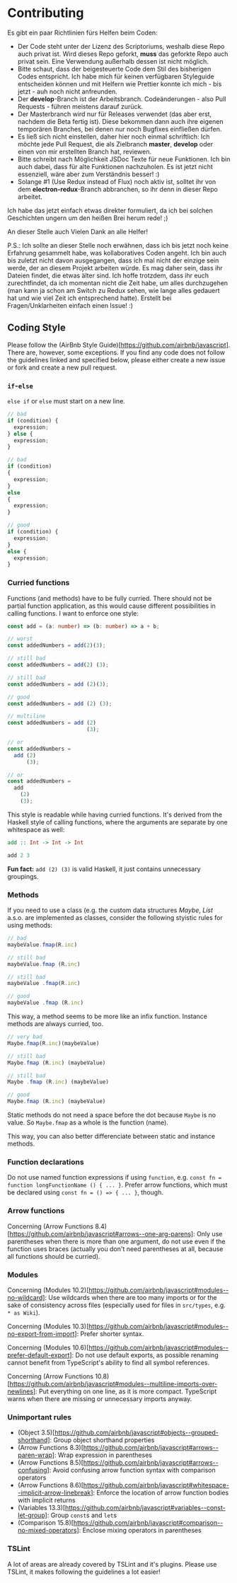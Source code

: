 # Contributing

Es gibt ein paar Richtlinien fürs Helfen beim Coden:

- Der Code steht unter der Lizenz des Scriptoriums, weshalb diese Repo auch privat ist. Wird dieses Repo geforkt, **muss** das geforkte Repo auch privat sein. Eine Verwendung außerhalb dessen ist nicht möglich.
- Bitte schaut, dass der beigesteuerte Code dem Stil des bisherigen Codes entspricht. Ich habe mich für keinen verfügbaren Styleguide entscheiden können und mit Helfern wie Prettier konnte ich mich - bis jetzt - auh noch nicht anfreunden.
- Der **develop**-Branch ist der Arbeitsbranch. Codeänderungen - also Pull Requests - führen meistens darauf zurück.
- Der Masterbranch wird nur für Releases verwendet (das aber erst, nachdem die Beta fertig ist). Diese bekommen dann auch ihre eigenen temporären Branches, bei denen nur noch Bugfixes einfließen dürfen.
- Es ließ sich nicht einstellen, daher hier noch einmal schriftlich: Ich möchte jede Pull Request, die als Zielbranch **master**, **develop** oder einen von mir erstellten Branch hat, reviewen.
- Bitte schreibt nach Möglichkeit JSDoc Texte für neue Funktionen. Ich bin auch dabei, dass für alte Funktionen nachzuholen. Es ist jetzt nicht essenziell, wäre aber zum Verständnis besser! :)
- Solange #1 (Use Redux instead of Flux) noch aktiv ist, solltet ihr von dem **electron-redux**-Branch abbranchen, so ihr denn in dieser Repo arbeitet.

Ich habe das jetzt einfach etwas direkter formuliert, da ich bei solchen Geschichten ungern um den heißen Brei herum rede! ;)

An dieser Stelle auch Vielen Dank an alle Helfer!

P.S.: Ich sollte an dieser Stelle noch erwähnen, dass ich bis jetzt noch keine Erfahrung gesammelt habe, was kollaboratives Coden angeht. Ich bin auch bis zuletzt nicht davon ausgegangen, dass ich mal nicht der einzige sein werde, der an diesem Projekt arbeiten würde. Es mag daher sein, dass ihr Dateien findet, die etwas älter sind. Ich hoffe trotzdem, dass ihr euch zurechtfindet, da ich momentan nicht die Zeit habe, um alles durchzugehen (man kann ja schon am Switch zu Redux sehen, wie lange alles gedauert hat und wie viel Zeit ich entsprechend hatte). Erstellt bei Fragen/Unklarheiten einfach einen Issue! :)

## Coding Style

Please follow the (AirBnb Style Guide)[https://github.com/airbnb/javascript]. There are, however, some exceptions. If you find any code does not follow the guidelines linked and specified below, please either create a new issue or fork and create a new pull request.

### `if`-`else`

`else if` or `else` must start on a new line.

```ts
// bad
if (condition) {
  expression;
} else {
  expression;
}

// bad
if (condition)
{
  expression;
}
else
{
  expression;
}

// good
if (condition) {
  expression;
}
else {
  expression;
}
```

### Curried functions

Functions (and methods) have to be fully curried. There should not be partial function application, as this would cause different possibilities in calling functions. I want to enforce one style:

```ts
const add = (a: number) => (b: number) => a + b;

// worst
const addedNumbers = add(2)(3);

// still bad
const addedNumbers = add(2) (3);

// still bad
const addedNumbers = add (2)(3);

// good
const addedNumbers = add (2) (3);

// multiline
const addedNumbers = add (2)
                         (3);

// or
const addedNumbers =
  add (2)
      (3);

// or
const addedNumbers =
  add
    (2)
    (3);
```

This style is readable while having curried functions. It's derived from the Haskell style of calling functions, where the arguments are separate by one whitespace as well:

```hs
add :: Int -> Int -> Int

add 2 3
```

**Fun fact:** `add (2) (3)` is valid Haskell, it just contains unnecessary groupings.

### Methods

If you need to use a class (e.g. the custom data structures *Maybe*, *List* a.s.o. are implemented as classes, consider the following styistic rules for using methods:

```ts
// bad
maybeValue.fmap(R.inc)

// still bad
maybeValue.fmap (R.inc)

// still bad
maybeValue .fmap(R.inc)

// good
maybeValue .fmap (R.inc)
```

This way, a method seems to be more like an infix function. Instance methods are always curried, too.

```ts
// very bad
Maybe.fmap(R.inc)(maybeValue)

// still bad
Maybe.fmap (R.inc) (maybeValue)

// still bad
Maybe .fmap (R.inc) (maybeValue)

// good
Maybe.fmap (R.inc) (maybeValue)
```

Static methods do not need a space before the dot because `Maybe` is no value. So `Maybe.fmap` as a whole is the function (name).

This way, you can also better differenciate between static and instance methods.

### Function declarations

Do not use named function expressions if using `function`, e.g. `const fn = function longFunctionName () { ... }`. Prefer arrow functions, which must be declared using `const fn = () => { ... }`, though.

### Arrow functions

Concerning (Arrow Functions 8.4)[https://github.com/airbnb/javascript#arrows--one-arg-parens]: Only use parentheses when there is more than one argument, do not use even if the function uses braces (actually you don't need parentheses at all, because all functions should be curried).

### Modules

Concerning (Modules 10.2)[https://github.com/airbnb/javascript#modules--no-wildcard]: Use wildcards when there are too many imports or for the sake of consistency across files (especially used for files in `src/types`, e.g. `* as Wiki`).

Concerning (Modules 10.3)[https://github.com/airbnb/javascript#modules--no-export-from-import]: Prefer shorter syntax.

Concerning (Modules 10.6)[https://github.com/airbnb/javascript#modules--prefer-default-export]: Do not use default exports, as possible renaming cannot benefit from TypeScript's ability to find all symbol references.

Concerning (Arrow Functions 10.8)[https://github.com/airbnb/javascript#modules--multiline-imports-over-newlines]: Put everything on one line, as it is more compact. TypeScript warns when there are missing or unnecessary imports anyway.

### Unimportant rules

- (Object 3.5)[https://github.com/airbnb/javascript#objects--grouped-shorthand]: Group object shorthand properties
- (Arrow Functions 8.3)[https://github.com/airbnb/javascript#arrows--paren-wrap]: Wrap expression in parentheses
- (Arrow Functions 8.5)[https://github.com/airbnb/javascript#arrows--confusing]: Avoid confusing arrow function syntax with comparison operators
- (Arrow Functions 8.6)[https://github.com/airbnb/javascript#whitespace--implicit-arrow-linebreak]: Enforce the location of arrow function bodies with implicit returns
- (Variables 13.3)[https://github.com/airbnb/javascript#variables--const-let-group]: Group `const`s and `let`s
- (Comparison 15.8)[https://github.com/airbnb/javascript#comparison--no-mixed-operators]: Enclose mixing operators in parentheses

### TSLint

A lot of areas are already covered by TSLint and it's plugins. Please use TSLint, it makes following the guidelines a lot easier!
